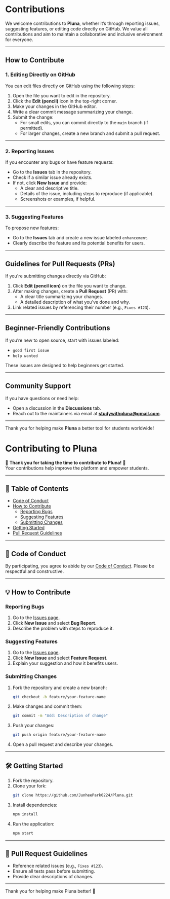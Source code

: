 # Contributions

We welcome contributions to **Pluna**, whether it’s through reporting issues, suggesting features, or editing code directly on GitHub. We value all contributions and aim to maintain a collaborative and inclusive environment for everyone.

---

## How to Contribute

### 1. Editing Directly on GitHub
You can edit files directly on GitHub using the following steps:
1. Open the file you want to edit in the repository.
2. Click the **Edit (pencil)** icon in the top-right corner.
3. Make your changes in the GitHub editor.
4. Write a clear commit message summarizing your change.
5. Submit the change:
   - For small edits, you can commit directly to the `main` branch (if permitted).
   - For larger changes, create a new branch and submit a pull request.

---

### 2. Reporting Issues
If you encounter any bugs or have feature requests:
- Go to the **Issues** tab in the repository.
- Check if a similar issue already exists.
- If not, click **New Issue** and provide:
  - A clear and descriptive title.
  - Details of the issue, including steps to reproduce (if applicable).
  - Screenshots or examples, if helpful.

---

### 3. Suggesting Features
To propose new features:
- Go to the **Issues** tab and create a new issue labeled `enhancement`.
- Clearly describe the feature and its potential benefits for users.

---

## Guidelines for Pull Requests (PRs)

If you're submitting changes directly via GitHub:
1. Click **Edit (pencil icon)** on the file you want to change.
2. After making changes, create a **Pull Request** (PR) with:
   - A clear title summarizing your changes.
   - A detailed description of what you’ve done and why.
3. Link related issues by referencing their number (e.g., `Fixes #123`).

---

## Beginner-Friendly Contributions

If you’re new to open source, start with issues labeled:
- `good first issue`
- `help wanted`

These issues are designed to help beginners get started.

---

## Community Support

If you have questions or need help:
- Open a discussion in the **Discussions** tab.
- Reach out to the maintainers via email at **studywithpluna@gmail.com**.

---

Thank you for helping make **Pluna** a better tool for students worldwide!






# Contributing to Pluna

🎉 **Thank you for taking the time to contribute to Pluna!** 🎉  
Your contributions help improve the platform and empower students.

---

## 📜 Table of Contents

- [Code of Conduct](#code-of-conduct)
- [How to Contribute](#how-to-contribute)
  - [Reporting Bugs](#reporting-bugs)
  - [Suggesting Features](#suggesting-features)
  - [Submitting Changes](#submitting-changes)
- [Getting Started](#-getting-started)
- [Pull Request Guidelines](#-pull-request-guidelines)

---

## 📏 Code of Conduct

By participating, you agree to abide by our [Code of Conduct](CODE_OF_CONDUCT.md). Please be respectful and constructive.

---

## 💡 How to Contribute

### Reporting Bugs
1. Go to the [Issues page](https://github.com/JunheePark0224/Pluna/issues).
2. Click **New Issue** and select **Bug Report**.
3. Describe the problem with steps to reproduce it.

### Suggesting Features
1. Go to the [Issues page](https://github.com/JunheePark0224/Pluna/issues).
2. Click **New Issue** and select **Feature Request**.
3. Explain your suggestion and how it benefits users.

### Submitting Changes
1. Fork the repository and create a new branch:
   ```bash
   git checkout -b feature/your-feature-name
   ```
2. Make changes and commit them:
   ```bash
   git commit -m "Add: Description of change"
   ```
3. Push your changes:
   ```bash
   git push origin feature/your-feature-name
   ```
4. Open a pull request and describe your changes.

---

## 🛠 Getting Started

1. Fork the repository.
2. Clone your fork:
   ```bash
   git clone https://github.com/JunheePark0224/Pluna.git
   ```
3. Install dependencies:
   ```bash
   npm install
   ```
4. Run the application:
   ```bash
   npm start
   ```

---

## 🔄 Pull Request Guidelines

- Reference related issues (e.g., `Fixes #123`).
- Ensure all tests pass before submitting.
- Provide clear descriptions of changes.

---

Thank you for helping make Pluna better! 🚀

